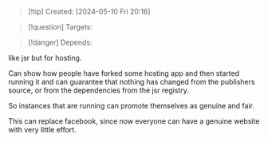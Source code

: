 
>[!tip] Created: [2024-05-10 Fri 20:16]

>[!question] Targets: 

>[!danger] Depends: 

like jsr but for hosting.

Can show how people have forked some hosting app and then started running it and can guarantee that nothing has changed from the publishers source, or from the dependencies from the jsr registry.

So instances that are running can promote themselves as genuine and fair.

This can replace facebook, since now everyone can have a genuine website with very little effort.